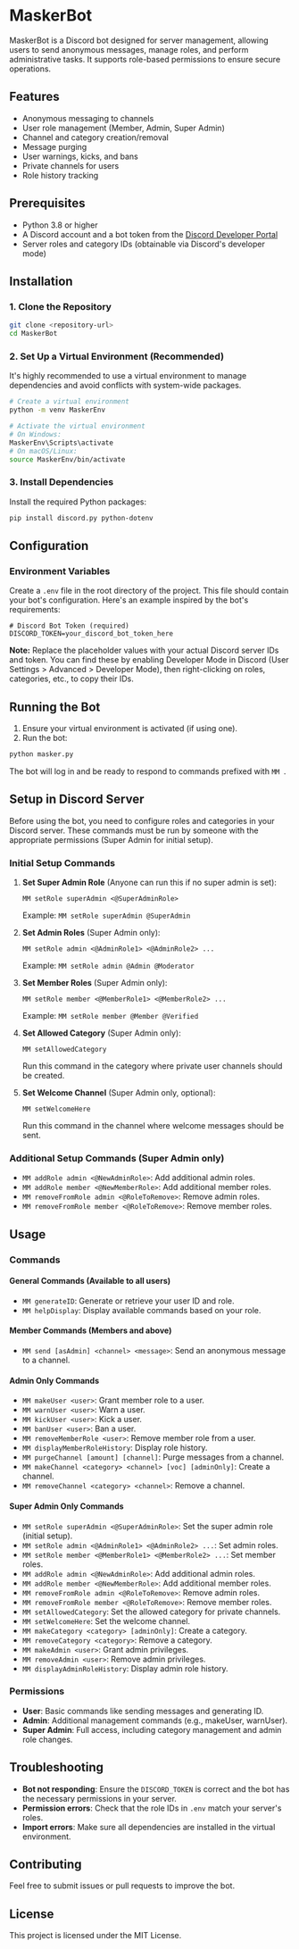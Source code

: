 # MaskerBot

MaskerBot is a Discord bot designed for server management, allowing users to send anonymous messages, manage roles, and perform administrative tasks. It supports role-based permissions to ensure secure operations.

## Features

- Anonymous messaging to channels
- User role management (Member, Admin, Super Admin)
- Channel and category creation/removal
- Message purging
- User warnings, kicks, and bans
- Private channels for users
- Role history tracking

## Prerequisites

- Python 3.8 or higher
- A Discord account and a bot token from the [Discord Developer Portal](https://discord.com/developers/applications)
- Server roles and category IDs (obtainable via Discord's developer mode)

## Installation

### 1. Clone the Repository

```bash
git clone <repository-url>
cd MaskerBot
```

### 2. Set Up a Virtual Environment (Recommended)

It's highly recommended to use a virtual environment to manage dependencies and avoid conflicts with system-wide packages.

```bash
# Create a virtual environment
python -m venv MaskerEnv

# Activate the virtual environment
# On Windows:
MaskerEnv\Scripts\activate
# On macOS/Linux:
source MaskerEnv/bin/activate
```

### 3. Install Dependencies

Install the required Python packages:

```bash
pip install discord.py python-dotenv
```

## Configuration

### Environment Variables

Create a `.env` file in the root directory of the project. This file should contain your bot's configuration. Here's an example inspired by the bot's requirements:

```env
# Discord Bot Token (required)
DISCORD_TOKEN=your_discord_bot_token_here
```

**Note:** Replace the placeholder values with your actual Discord server IDs and token. You can find these by enabling Developer Mode in Discord (User Settings > Advanced > Developer Mode), then right-clicking on roles, categories, etc., to copy their IDs.

## Running the Bot

1. Ensure your virtual environment is activated (if using one).
2. Run the bot:

```bash
python masker.py
```

The bot will log in and be ready to respond to commands prefixed with `MM `.

## Setup in Discord Server

Before using the bot, you need to configure roles and categories in your Discord server. These commands must be run by someone with the appropriate permissions (Super Admin for initial setup).

### Initial Setup Commands

1. **Set Super Admin Role** (Anyone can run this if no super admin is set):
   ```
   MM setRole superAdmin <@SuperAdminRole>
   ```
   Example: `MM setRole superAdmin @SuperAdmin`

2. **Set Admin Roles** (Super Admin only):
   ```
   MM setRole admin <@AdminRole1> <@AdminRole2> ...
   ```
   Example: `MM setRole admin @Admin @Moderator`

3. **Set Member Roles** (Super Admin only):
   ```
   MM setRole member <@MemberRole1> <@MemberRole2> ...
   ```
   Example: `MM setRole member @Member @Verified`

4. **Set Allowed Category** (Super Admin only):
   ```
   MM setAllowedCategory
   ```
   Run this command in the category where private user channels should be created.

5. **Set Welcome Channel** (Super Admin only, optional):
   ```
   MM setWelcomeHere
   ```
   Run this command in the channel where welcome messages should be sent.

### Additional Setup Commands (Super Admin only)

- `MM addRole admin <@NewAdminRole>`: Add additional admin roles.
- `MM addRole member <@NewMemberRole>`: Add additional member roles.
- `MM removeFromRole admin <@RoleToRemove>`: Remove admin roles.
- `MM removeFromRole member <@RoleToRemove>`: Remove member roles.

## Usage

### Commands

#### General Commands (Available to all users)
- `MM generateID`: Generate or retrieve your user ID and role.
- `MM helpDisplay`: Display available commands based on your role.

#### Member Commands (Members and above)
- `MM send [asAdmin] <channel> <message>`: Send an anonymous message to a channel.

#### Admin Only Commands
- `MM makeUser <user>`: Grant member role to a user.
- `MM warnUser <user>`: Warn a user.
- `MM kickUser <user>`: Kick a user.
- `MM banUser <user>`: Ban a user.
- `MM removeMemberRole <user>`: Remove member role from a user.
- `MM displayMemberRoleHistory`: Display role history.
- `MM purgeChannel [amount] [channel]`: Purge messages from a channel.
- `MM makeChannel <category> <channel> [voc] [adminOnly]`: Create a channel.
- `MM removeChannel <category> <channel>`: Remove a channel.

#### Super Admin Only Commands
- `MM setRole superAdmin <@SuperAdminRole>`: Set the super admin role (initial setup).
- `MM setRole admin <@AdminRole1> <@AdminRole2> ...`: Set admin roles.
- `MM setRole member <@MemberRole1> <@MemberRole2> ...`: Set member roles.
- `MM addRole admin <@NewAdminRole>`: Add additional admin roles.
- `MM addRole member <@NewMemberRole>`: Add additional member roles.
- `MM removeFromRole admin <@RoleToRemove>`: Remove admin roles.
- `MM removeFromRole member <@RoleToRemove>`: Remove member roles.
- `MM setAllowedCategory`: Set the allowed category for private channels.
- `MM setWelcomeHere`: Set the welcome channel.
- `MM makeCategory <category> [adminOnly]`: Create a category.
- `MM removeCategory <category>`: Remove a category.
- `MM makeAdmin <user>`: Grant admin privileges.
- `MM removeAdmin <user>`: Remove admin privileges.
- `MM displayAdminRoleHistory`: Display admin role history.

### Permissions

- **User**: Basic commands like sending messages and generating ID.
- **Admin**: Additional management commands (e.g., makeUser, warnUser).
- **Super Admin**: Full access, including category management and admin role changes.

## Troubleshooting

- **Bot not responding**: Ensure the `DISCORD_TOKEN` is correct and the bot has the necessary permissions in your server.
- **Permission errors**: Check that the role IDs in `.env` match your server's roles.
- **Import errors**: Make sure all dependencies are installed in the virtual environment.

## Contributing

Feel free to submit issues or pull requests to improve the bot.

## License

This project is licensed under the MIT License.
